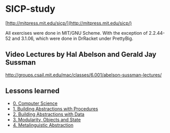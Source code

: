 # SICP-study

[http://mitpress.mit.edu/sicp/](http://mitpress.mit.edu/sicp/)

All exercises were done in MIT/GNU Scheme. With the exception of 2.2.44-52 and
3.1.06, which were done in DrRacket under PrettyBig.

## Video Lectures by Hal Abelson and Gerald Jay Sussman

http://groups.csail.mit.edu/mac/classes/6.001/abelson-sussman-lectures/

## Lessons learned

* [0. Computer Science](/lessons_learned/0-Computer_Science.md)
* [1. Building Abstractions with Procedures](/lessons_learned/1-Building_Abstractions_with_Procedures.md)
* [2. Building Abstractions with Data](/lessons_learned/2-Building_Abstractions_with_Data.md)
* [3. Modularity, Objects and State](/lessons_learned/3-Modularity_Objects_and_State.md)
* [4. Metalinguistic Abstraction](/lessons_learned/4-Metalinguistic_Abstraction.md)
